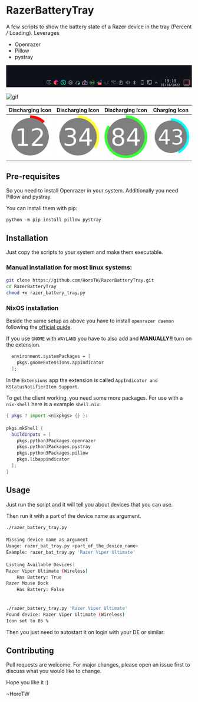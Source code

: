 # RazerBatteryTray
A few scripts to show the battery state of a Razer device in the tray (Percent / Loading). 
Leverages 
- Openrazer
- Pillow
- pystray

![Screenshot](screenshots/Screenshot_01.png)

![gif](screenshots/gif_razer_battery_tray.gif)


| Discharging Icon | Discharging Icon | Discharging Icon | Charging Icon |
| --- | --- | --- | --- |
![Example Battery Icon](icons/bat_12.png) | ![Example Battery Icon](icons/bat_34.png) | ![Example Battery Icon](icons/bat_84.png) | ![Example Battery Icon while Charging](icons/bat_43_c.png)


## Pre-requisites
So you need to install Openrazer in your system.
Additionally you need Pillow and pystray. 

You can install them with pip:

```
python -m pip install pillow pystray
```

## Installation
Just copy the scripts to your system and make them executable.

### Manual installation for most linux systems:

```bash
git clone https://github.com/HoroTW/RazerBatteryTray.git
cd RazerBatteryTray
chmod +x razer_battery_tray.py
```
### NixOS installation
Beside the same setup as above you have to install `openrazer daemon` following
the [official guide](https://openrazer.github.io/#nixos).

If you use `GNOME` with `WAYLAND` you have to also add and **MANUALLY!!** turn on the extension.
```nix
  environment.systemPackages = [
    pkgs.gnomeExtensions.appindicator
  ];
```
In the `Extensions` app the extension is called `AppIndicator and KStatusNotifierItem Support`.

To get the client working, you need some more packages.
For use with a `nix-shell` here is a example `shell.nix`:
```nix
{ pkgs ? import <nixpkgs> {} }:

pkgs.mkShell {
  buildInputs = [
    pkgs.python3Packages.openrazer
    pkgs.python3Packages.pystray
    pkgs.python3Packages.pillow
    pkgs.libappindicator
  ];
}
```

## Usage
Just run the script and it will tell you about devices that you can use.

Then run it with a part of the device name as argument.

```bash
./razer_battery_tray.py

Missing device name as argument
Usage: razer_bat_tray.py <part_of_the_device_name>
Example: razer_bat_tray.py 'Razer Viper Ultimate'

Listing Available Devices:
Razer Viper Ultimate (Wireless) 
    Has Battery: True
Razer Mouse Dock 
    Has Battery: False


./razer_battery_tray.py 'Razer Viper Ultimate'
Found device: Razer Viper Ultimate (Wireless)
Icon set to 85 %
```

Then you just need to autostart it on login with your DE or similar.

## Contributing
Pull requests are welcome. For major changes, please open an issue first to discuss what you would like to change.

Hope you like it :)

~HoroTW
